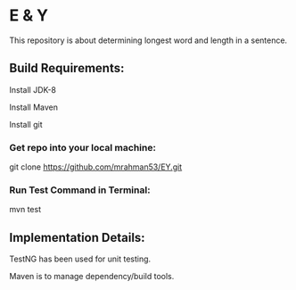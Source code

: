 # E & Y

This repository is about determining longest word and length in a sentence.

## Build Requirements:

Install JDK-8

Install Maven

Install git

### Get repo into your local machine:

git clone https://github.com/mrahman53/EY.git

### Run Test Command in Terminal:

mvn test 

## Implementation Details:

TestNG has been used for unit testing.

Maven is to manage dependency/build tools.


